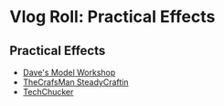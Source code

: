 # Vlog Roll: Practical Effects

## Practical Effects
* [Dave's Model Workshop](https://www.youtube.com/channel/UCAqBAjIP5v1wgKeu5Z9dcjg)
* [TheCrafsMan SteadyCraftin](https://www.youtube.com/channel/UCzsjHlc0WRwZYwlinsmtM4w)
* [TechChucker](https://www.youtube.com/channel/UC-a2Zysew1Hid4WS-KPoAKg)
